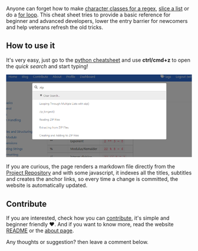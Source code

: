 Anyone can forget how to make [character classes for a regex](https://www.pythoncheatsheet.org#Making-Your-Own-Character-Classes), [slice a list](https://www.pythoncheatsheet.org#Getting-Sublists-with-Slices) or do a [for loop](https://www.pythoncheatsheet.org#Using-for-Loops-with-Lists). This cheat sheet tries to provide a basic reference for beginner and advanced developers, lower the entry barrier for newcomers and help veterans refresh the old tricks.

## How to use it

It's very easy, just go to the [python cheatsheet](https://www.pythoncheatsheet.org) and use **ctrl/cmd+z** to open the *quick search* and start typing!

![quick_search](https://raw.githubusercontent.com/wilfredinni/pysheetComments/master/2018/June/welcome/quick_search.png)

If you are curious, the page renders a markdown file directly from the [Project Repository](https://github.com/wilfredinni/python-cheatsheet) and with some javascript, it indexes all the titles, subtitles and creates the anchor links, so every time a change is committed, the website is automatically updated.

## Contribute

If you are interested, check how you can [contribute](https://www.pythoncheatsheet.org/contribute), it's simple and beginner friendly ❤. And if you want to know more, read the website [README](https://github.com/wilfredinni/pysheetBlog) or the [about page](https://www.pythoncheatsheet.org/about).

Any thoughts or suggestion? then leave a comment below.
